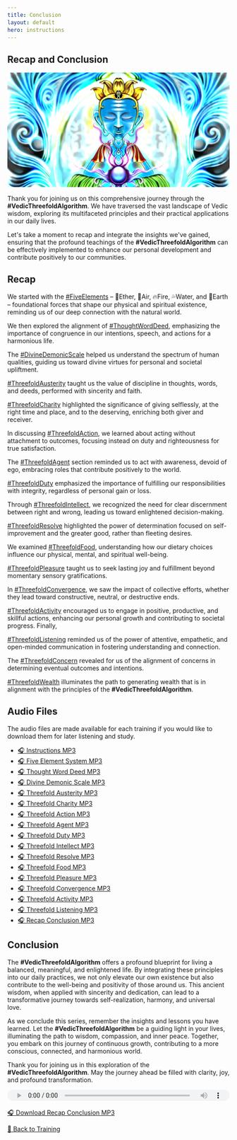 ```yaml
---
title: Conclusion
layout: default
hero: instructions
---
```


## Recap and Conclusion

![Indu Indra](/assets/img/ins-indu-indra.png)

Thank you for joining us on this comprehensive journey through the **#VedicThreefoldAlgorithm**. We have traversed the vast landscape of Vedic wisdom, exploring its multifaceted principles and their practical applications in our daily lives.

Let's take a moment to recap and integrate the insights we've gained, ensuring that the profound teachings of the **#VedicThreefoldAlgorithm** can be effectively implemented to enhance our personal development and contribute positively to our communities.

## Recap

We started with the [#FiveElements](five-elements) – 🔔Ether, 💨Air, 🔥Fire, 💦Water, and 🌳Earth – foundational forces that shape our physical and spiritual existence, reminding us of our deep connection with the natural world.

We then explored the alignment of [#ThoughtWordDeed](thought-word-deed), emphasizing the importance of congruence in our intentions, speech, and actions for a harmonious life.

The [#DivineDemonicScale](divine-demonic-scale) helped us understand the spectrum of human qualities, guiding us toward divine virtues for personal and societal upliftment.

[#ThreefoldAusterity](threefold-austerity) taught us the value of discipline in thoughts, words, and deeds, performed with sincerity and faith.

[#ThreefoldCharity](threefold-charity) highlighted the significance of giving selflessly, at the right time and place, and to the deserving, enriching both giver and receiver.

In discussing [#ThreefoldAction](threefold-action), we learned about acting without attachment to outcomes, focusing instead on duty and righteousness for true satisfaction.

The [#ThreefoldAgent](threefold-agent) section reminded us to act with awareness, devoid of ego, embracing roles that contribute positively to the world.

[#ThreefoldDuty](threefold-duty) emphasized the importance of fulfilling our responsibilities with integrity, regardless of personal gain or loss.

Through [#ThreefoldIntellect](threefold-intellect), we recognized the need for clear discernment between right and wrong, leading us toward enlightened decision-making.

[#ThreefoldResolve](threefold-resolve) highlighted the power of determination focused on self-improvement and the greater good, rather than fleeting desires.

We examined [#ThreefoldFood](threefold-food), understanding how our dietary choices influence our physical, mental, and spiritual well-being.

[#ThreefoldPleasure](threefold-pleasure) taught us to seek lasting joy and fulfillment beyond momentary sensory gratifications.

In [#ThreefoldConvergence](threefold-convergence), we saw the impact of collective efforts, whether they lead toward constructive, neutral, or destructive ends.

[#ThreefoldActivity](threefold-activity) encouraged us to engage in positive, productive, and skillful actions, enhancing our personal growth and contributing to societal progress. Finally,

[#ThreefoldListening](threefold-listening) reminded us of the power of attentive, empathetic, and open-minded communication in fostering understanding and connection.

The [#ThreefoldConcern](threefold-concern) revealed for us of the alignment of concerns in determining eventual outcomes and intentions.

[#ThreefoldWealth](threefold-wealth) illuminates the path to generating wealth that is in alignment with the principles of the **#VedicThreefoldAlgorithm**.

## Audio Files
The audio files are made available for each training if you would like to download them for later listening and study.

- [🎧 Instructions MP3](https://indra.team/audio/indra/instructions.mp3)
- [🎧 Five Element System MP3](https://indra.team/audio/indra/five-element-system.mp3)
- [🎧 Thought Word Deed MP3](https://indra.team/audio/indra/thought-word-deed.mp3)
- [🎧 Divine Demonic Scale MP3](https://indra.team/audio/indra/divine-demonic-scale.mp3)
- [🎧 Threefold Austerity MP3](https://indra.team/audio/indra/threefold-austerity.mp3)
- [🎧 Threefold Charity MP3](https://indra.team/audio/indra/threefold-charity.mp3)
- [🎧 Threefold Action MP3](https://indra.team/audio/indra/threefold-action.mp3)
- [🎧 Threefold Agent MP3](https://indra.team/audio/indra/threefold-agent.mp3)
- [🎧 Threefold Duty MP3](https://indra.team/audio/indra/threefold-duty.mp3)
- [🎧 Threefold Intellect MP3](https://indra.team/audio/indra/threefold-intellect.mp3)
- [🎧 Threefold Resolve MP3](https://indra.team/audio/indra/threefold-resolve.mp3)
- [🎧 Threefold Food MP3](https://indra.team/audio/indra/threefold-fppd.mp3)
- [🎧 Threefold Pleasure MP3](https://indra.team/audio/indra/threefold-pleasure.mp3)
- [🎧 Threefold Convergence MP3](https://indra.team/audio/indra/threefold-convergence.mp3)
- [🎧 Threefold Activity MP3](https://indra.team/audio/indra/threefold-activity.mp3)
- [🎧 Threefold Listening MP3](https://indra.team/audio/indra/threefold-listening.mp3)
- [🎧 Recap Conclusion MP3](https://indra.team/audio/indra/threefold-recap-conclusion.mp3)

## Conclusion

The **#VedicThreefoldAlgorithm** offers a profound blueprint for living a balanced, meaningful, and enlightened life. By integrating these principles into our daily practices, we not only elevate our own existence but also contribute to the well-being and positivity of those around us. This ancient wisdom, when applied with sincerity and dedication, can lead to a transformative journey towards self-realization, harmony, and universal love.

As we conclude this series, remember the insights and lessons you have learned. Let the **#VedicThreefoldAlgorithm** be a guiding light in your lives, illuminating the path to wisdom, compassion, and inner peace. Together, you embark on this journey of continuous growth, contributing to a more conscious, connected, and harmonious world.

Thank you for joining us in this exploration of the **#VedicThreefoldAlgorithm**. May the journey ahead be filled with clarity, joy, and profound transformation.

<audio src="https://indra.team/audio/indra/threefold-recap-conclusion.mp3" controls style="width:100%;height:25px"></audio>

[🎧 Download Recap Conclusion MP3](https://indra.team/audio/indra/threefold-recap-conclusion.mp3)

[👟 Back to Training](training)

